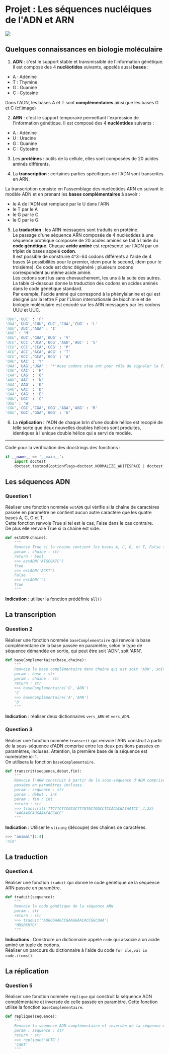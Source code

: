 # Projet : Les séquences nucléiques de l'ADN et ARN

<img src="adn.png">

## Quelques connaissances en biologie moléculaire

1) **ADN** : c'est le support stable et transmissible de l'information génétique.  
Il est composé des 4 **nucléotides** suivants, appelés aussi **bases** :   

- A : Adénine 
- T : Thymine
- G : Guanine
- C : Cytosine

Dans l'ADN, les bases A et T sont **complémentaires** ainsi que les bases G et C (cf.image)

2) **ARN** : c'est le support temporaire permettant l'expression de l'information génétique. 
Il est composé des 4 **nucléotides** suivants :

- A : Adénine 
- U : Uracine
- G : Guanine
- C : Cytosine

3) Les **protéines** : outils de la cellule, elles sont composées de 20 acides aminés différents.

4) La **transcription** : certaines parties spécifiques de l'ADN sont transcrites en ARN. 

La transcription consiste en l'assemblage des nucléotides ARN en suivant le modèle ADN et en prenant les **bases complémentaires** à savoir : 

- le A de l'ADN est remplacé par le U dans l'ARN  
- le T par le A   
- le G par le C   
- le C par le G

5) La **traduction** : les ARN messagers sont traduits en protéine.  
Le passage d'une séquence ARN composée de 4 nucléotides à une séquence protéique composée de 20 acides aminés se fait à l'aide du **code génétique**. 
Chaque **acide aminé** est représenté sur l'ADN par un triplet de bases appelé **codon**.      
Il est possible de construire 4^3=64 codons différents à l'aide de 4 bases (4 possibilités pour le premier, idem pour le second, idem pour le troisième). 
Ce code est donc dégénéré ; plusieurs codons correspondent au même acide aminé.       
Les codons sont lus sans chevauchement, les uns à la suite des autres.       
La table ci-dessous donne la traduction des codons en acides aminés dans le code génétique standard.       
Par exemple, l'acide aminé qui correspond à la phénylalanine et qui est désigné par la lettre F par l'Union internationale de biochimie et de biologie moléculaire est encodé sur les ARN messagers par les codons UUU et UUC.      

```python
'UUU','UUC' : 'F'   
'UUA','UUG','CUU','CUC','CUA','CUG' : 'L'    
'AUU','AUC','AUA' : 'I'     
'AUG' : 'M'     
'GUU','GUC','GUA','GUG' : 'V'     
'UCU','UCC','UCA','UCG','AGU','AGC' : 'S'         
'CCU','CCC','CCA','CCG' : 'P'           
'ACU','ACC','ACA','ACG' : 'T'        
'GCU','GCC','GCA','GCG' : 'A'       
'UAU','UAC' : 'Y'      
'UAA','UAG','UGA' : '*'#ces codons stop ont pour rôle de signaler la fin du gène lors de la traduction          
'CAU','CAC' : 'H'      
'CAA','CAG' : 'O'      
'AAU','AAC' : 'N'          
'AAA','AAG' : 'K'      
'GAU','GAC' : 'D'       
'GAA','GAG' : 'E'        
'UGU','UGC' : 'C'       
'UGG' : 'W'        
'CGU','CGC','CGA','CGG','AGA','AGG' : 'R'         
'GGU','GGC','GGA','GGG' : 'G'
```

6) La **réplication** : l'ADN de chaque brin d'une double hélice est recopié de telle sorte que deux nouvelles doubles hélices sont produites, identiques à l'unique double hélice qui a servi de modèle.

***************

Code pour la vérification des docstrings des fonctions :

```python
if __name__ == '__main__':
    import doctest
    doctest.testmod(optionflags=doctest.NORMALIZE_WHITESPACE | doctest.ELLIPSIS, verbose=True)
```

## Les séquences ADN
### Question 1

Réaliser une fonction nommée `estADN` qui vérifie si la chaîne de caractères passée en paramètre ne contient aucun autre caractère que les quatre bases A, C, G et T.  
Cette fonction renvoie True si tel est le cas, False dans le cas contraire.  
De plus elle renvoie True si la chaîne est vide.

```python
def estADN(chaine):
    """
    Renvoie True si la chaine contient les bases A, C, G, et T, False sinon, True si vide
    param : chaine : str
    return : bool
    >>> estADN('ATGCGATC')
    True
    >>> estADN('ACKT')
    False
    >>> estADN('')
    True    
    """
```

**Indication** : utiliser la fonction prédéfinie `all()`

## La transcription

### Question 2 

Réaliser une fonction nommée `baseComplementaire` qui renvoie la base complémentaire de la base passée en paramètre, selon le type de séquence démandée en sortie, qui peut être soit 'ADN', soit 'ARN'.

```python
def baseComplementaire(base,chaine):
    """
    Renvoie la base complémentaire dans chaine qui est soit 'ADN', soit 'ARN'
    param : base : str
    param : chaine : str
    return : str
    >>> baseComplementaire('G','ADN')
    'C'
    >>> baseComplementaire('A','ARN')
    'U'
    """
```

**Indication** : réaliser deux dictionnaires `vers_ARN` et `vers_ADN`.


### Question 3

Réaliser une fonction nommée `transcrit` qui renvoie l'ARN construit à partir de la sous-séquence d'ADN comprise entre les deux positions passées en paramètres, incluses. 
Attention, la première base de la séquence est numérotée ici 1.   
On utilisera la fonction `baseComplementaire`.

```python
def transcrit(sequence,debut,fin):
    """
    Renvoie l'ARN construit à partir de la sous-séquence d'ADN comprise entre les deux positions
    passées en paramètres incluses.
    param : sequence : str
    param : debut : int
    param : fin : int
    return : str
    >>> transcrit('TTCTTCTTCGTACTTTGTGCTGGCCTCCACACGATAATCC',4,23)
    'AAGAAGCAUGAAACACGACC'
    """
```

**Indication** : Utiliser le `slicing` (découpe) des chaînes de caractères.

```python
>>> "animal"[1:4]
'nim' 
```  

## La traduction

### Question 4

Réaliser une fonction `traduit` qui donne le code génétique de la séquence ARN passée en paramètre.

```python
def traduit(sequence):
    """
    Renvoie le code génétique de la séquence ARN
    param : str
    return : str
    >>> traduit('AUGCGAAGCCGAAAGAACACCGGCUAA')
    'MRSRKNTG*'
    """
```  

**Indications** : Construire un dictionnaire appelé `code` qui associe à un acide aminé un tuple de codons.     
Réaliser un parcours du dictionnaire à l'aide du code `for cle,val in code.items()`.


## La réplication

### Question 5

Réaliser une fonction nommée `réplique` qui construit la séquence ADN complémentaire et inversée de celle passée en paramètre.
Cette fonction utilise la fonction `baseComplementaire`.

```python
def replique(sequence):
    """
    Renvoie la sequence ADN complémentaire et inversée de la séquence ADN
    param : sequence : str
    return : str
    >>> replique('ACTG')
    'CAGT'
    """
```  